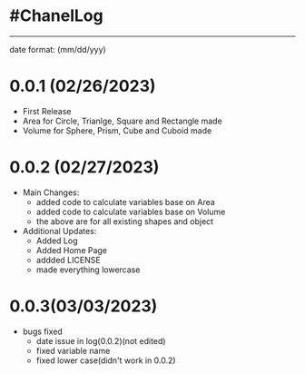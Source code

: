 # #ChanelLog
---------

date format: (mm/dd/yyy)

# 0.0.1 (02/26/2023)
- First Release
- Area for Circle, Trianlge, Square and Rectangle made
- Volume for Sphere, Prism, Cube and Cuboid made

# 0.0.2 (02/27/2023)
- Main Changes:
    - added code to calculate variables base on Area
    - added code to calculate variables base on Volume
    - the above are for all existing shapes and object
- Additional Updates:
    - Added Log
    - Added Home Page
    - addded LICENSE 
    - made everything lowercase

# 0.0.3(03/03/2023)
- bugs fixed
    - date issue in log(0.0.2)(not edited)
    - fixed variable name
    - fixed lower case(didn't work in 0.0.2)
